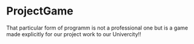 # ProjectGame

That particular form of programm is not a professional one but is a game made explicitly for our project work to our Univercity!!
